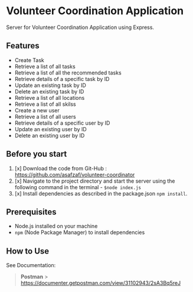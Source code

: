 # Volunteer Coordination Application

Server for Volunteer Coordination Application using Express.

## Features

- Create Task
- Retrieve a list of all tasks
- Retrieve a list of all the recommended tasks
- Retrieve details of a specific task by ID
- Update an existing task by ID
- Delete an existing task by ID
- Retrieve a list of all locations
- Retrieve a list of all skilss
- Create a new user
- Retrieve a list of all users
- Retrieve details of a specific user by ID
- Update an existing user by ID
- Delete an existing user by ID

## Before you start

1. [x] Download the code from Git-Hub : https://github.com/asafzaf/volunteer-coordinator
2. [x] Navigate to the project directory and start the server using the following command in the terminal - `$node index.js`
3. [x] Install dependencies as described in the package.json `npm install`.

## Prerequisites

- Node.js installed on your machine
- `npm` (Node Package Manager) to install dependencies

## How to Use

See Documentation:
> **Postman** > https://documenter.getpostman.com/view/31102943/2sA3Bq5reJ
